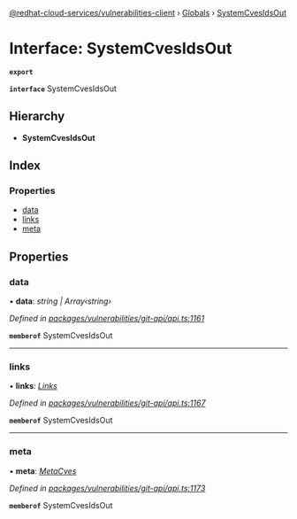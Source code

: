 [@redhat-cloud-services/vulnerabilities-client](../README.md) › [Globals](../globals.md) › [SystemCvesIdsOut](systemcvesidsout.md)

# Interface: SystemCvesIdsOut

**`export`** 

**`interface`** SystemCvesIdsOut

## Hierarchy

* **SystemCvesIdsOut**

## Index

### Properties

* [data](systemcvesidsout.md#data)
* [links](systemcvesidsout.md#links)
* [meta](systemcvesidsout.md#meta)

## Properties

###  data

• **data**: *string | Array‹string›*

*Defined in [packages/vulnerabilities/git-api/api.ts:1161](https://github.com/RedHatInsights/javascript-clients/blob/master/packages/vulnerabilities/git-api/api.ts#L1161)*

**`memberof`** SystemCvesIdsOut

___

###  links

• **links**: *[Links](links.md)*

*Defined in [packages/vulnerabilities/git-api/api.ts:1167](https://github.com/RedHatInsights/javascript-clients/blob/master/packages/vulnerabilities/git-api/api.ts#L1167)*

**`memberof`** SystemCvesIdsOut

___

###  meta

• **meta**: *[MetaCves](metacves.md)*

*Defined in [packages/vulnerabilities/git-api/api.ts:1173](https://github.com/RedHatInsights/javascript-clients/blob/master/packages/vulnerabilities/git-api/api.ts#L1173)*

**`memberof`** SystemCvesIdsOut
